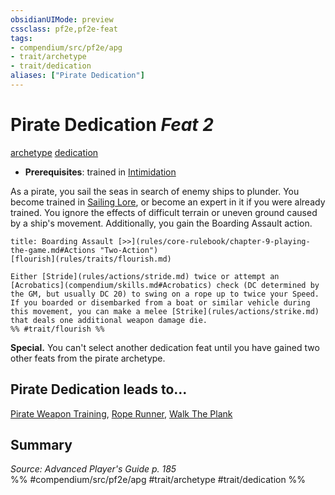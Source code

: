 ```yaml
---
obsidianUIMode: preview
cssclass: pf2e,pf2e-feat
tags:
- compendium/src/pf2e/apg
- trait/archetype
- trait/dedication
aliases: ["Pirate Dedication"]
---
```

# Pirate Dedication  *Feat 2*  
[archetype](rules/traits/archetype.md)  [dedication](rules/traits/dedication.md)  

- **Prerequisites**: trained in [Intimidation](compendium/skills.md#Intimidation)

As a pirate, you sail the seas in search of enemy ships to plunder. You become trained in [Sailing Lore](compendium/skills.md#Lore), or become an expert in it if you were already trained. You ignore the effects of difficult terrain or uneven ground caused by a ship's movement. Additionally, you gain the Boarding Assault action.

```ad-embed-ability
title: Boarding Assault [>>](rules/core-rulebook/chapter-9-playing-the-game.md#Actions "Two-Action")
[flourish](rules/traits/flourish.md)  

Either [Stride](rules/actions/stride.md) twice or attempt an [Acrobatics](compendium/skills.md#Acrobatics) check (DC determined by the GM, but usually DC 20) to swing on a rope up to twice your Speed. If you boarded or disembarked from a boat or similar vehicle during this movement, you can make a melee [Strike](rules/actions/strike.md) that deals one additional weapon damage die.  
%% #trait/flourish %%
```

**Special.** You can't select another dedication feat until you have gained two other feats from the pirate archetype.

## Pirate Dedication leads to...

[Pirate Weapon Training](compendium/feats/pirate-weapon-training-apg.md), [Rope Runner](compendium/feats/rope-runner-apg.md), [Walk The Plank](compendium/feats/walk-the-plank-apg.md)

## Summary

*Source: Advanced Player's Guide p. 185*  
%% #compendium/src/pf2e/apg #trait/archetype #trait/dedication %%